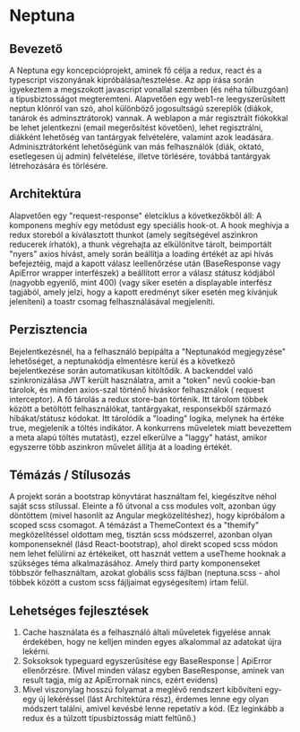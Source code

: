 # Neptuna

## Bevezető

A Neptuna egy koncepcióprojekt, aminek fő célja a redux, react és a typescript viszonyának kipróbálása/tesztelése. Az app írása során igyekeztem a megszokott javascript vonallal szemben (és néha túlbuzgóan) a típusbiztosságot megteremteni.
Alapvetően egy web1-re leegyszerűsített neptun klónról van szó, ahol különböző jogosultságú szereplők (diákok, tanárok és adminsztrátorok) vannak. A weblapon a már regisztrált fiókokkal be lehet jelentkezni (email megerősítést követően), lehet regisztrálni, diákként lehetőség van tantárgyak felvételére, valamint azok leadására. Adminisztrátorként lehetőségünk van más felhasználók (diák, oktató, esetlegesen új admin) felvételése, illetve törlésére, továbbá tantárgyak létrehozására és törlésére.


## Architektúra

Alapvetően egy "request-response" életciklus a következőkből áll: 
A komponens meghív egy metódust egy speciális hook-ot. A hook meghívja a redux storeból a kiválasztott thunkot (amely segítségével aszinkron reducerek írhatók), a thunk végrehajta az elkülönítve tárolt, beimportált "nyers" axios hívást, amely során beállítja a loading értékét az api hívás befejeztéig, majd a kapott válasz leellenőrzése után (BaseResponse vagy ApiError wrapper interfészek) a beállított error a válasz státusz kódjából (nagyobb egyenlő, mint 400) (vagy siker esetén a displayable interfész tagjából, amely jelzi, hogy a kapott eredményt siker esetén meg kívánjuk jeleníteni) a toastr csomag felhasználásával megjeleníti.

##  Perzisztencia

Bejelentkezésnél, ha a felhasználó bepipálta a "Neptunakód megjegyzése" lehetőséget, a neptunakódja elmentésre kerül és a következő bejelentkezése során automatikusan kitöltődik. A backenddel való szinkronizálása JWT került használatra, amit a "token" nevű cookie-ban tárolok, és minden axios-szal történő híváskor felhasználok ( request interceptor). A fő tárolás a redux store-ban történik. Itt tárolom többek között a betöltött felhasználókat, tantárgyakat, responsekből származó hibákat/státusz kódokat. Itt tárolódik a "loading" logika, melynek ha értéke true, megjelenik a töltés indikátor. A konkurrens műveletek miatt bevezettem a meta alapú töltés mutatást), ezzel elkerülve a "laggy" hatást, amikor egyszerre több aszinkron művelet állítja át a loading értékét. 

## Témázás / Stílusozás

A projekt során a bootstrap könyvtárat használtam fel, kiegészítve néhol saját scss stílussal. Eleinte a fő útvonal a css modules volt, azonban úgy döntöttem (mivel hasonlít az Angular megközelítéshez), hogy kipróbálom a scoped scss csomagot. A témázást a ThemeContext és a "themify" megközelítéssel oldottam meg, tisztán scss módszerrel, azonban olyan komponenseknél (lásd React-bootstrap), ahol direkt scoped scss módon nem lehet felülírni az értékeiket, ott hasznát vettem a useTheme hooknak a szükséges téma alkalmazásához. Amely third party komponenseket többször felhasználtam, azokat globális scss fájlban (neptuna.scss - ahol többek között a custom scss fájljaimat egységesítem) írtam felül.

## Lehetséges fejlesztések

 1. Cache használata és a felhasználó általi műveletek figyelése annak érdekében, hogy ne kelljen minden egyes alkalommal az adatokat újra lekérni.
 2. Soksoksok typeguard egyszerűsítése egy BaseResponse | ApiError ellenőrzésre. (Mivel minden válasz egyben BaseResponse, aminek van result tagja, míg az ApiErrornak nincs, ezért evidens)
 3. Mivel viszonylag hosszú folyamat a meglévő rendszert kibővíteni egy-egy új lekéréssel (lást Architektúra rész), érdemes lenne egy olyan módszert találni, amivel kevésbé lenne repetatív a kód. (Ez leginkább a redux és a túlzott típusbiztosság miatt  feltűnő.)


